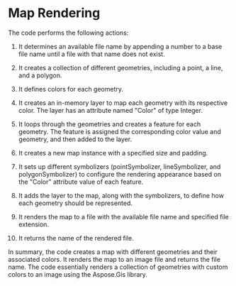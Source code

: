 ﻿
# Map Rendering

The code performs the following actions:

1. It determines an available file name by appending a number to a base file name until a file with that name does not exist.

2. It creates a collection of different geometries, including a point, a line, and a polygon.

3. It defines colors for each geometry.

4. It creates an in-memory layer to map each geometry with its respective color. The layer has an attribute named "Color" of type Integer.

5. It loops through the geometries and creates a feature for each geometry. The feature is assigned the corresponding color value and geometry, and then added to the layer.

6. It creates a new map instance with a specified size and padding.

7. It sets up different symbolizers (pointSymbolizer, lineSymbolizer, and polygonSymbolizer) to configure the rendering appearance based on the "Color" attribute value of each feature.

8. It adds the layer to the map, along with the symbolizers, to define how each geometry should be represented.

9. It renders the map to a file with the available file name and specified file extension.

10. It returns the name of the rendered file.

In summary, the code creates a map with different geometries and their associated colors. It renders the map to an image file and returns the file name. The code essentially renders a collection of geometries with custom colors to an image using the Aspose.Gis library.
